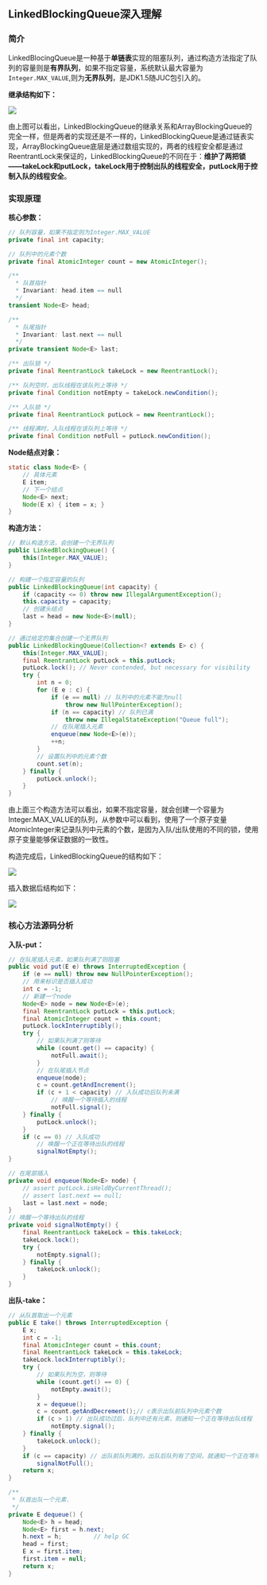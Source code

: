 ## LinkedBlockingQueue深入理解

### 简介

LinkedBlocingQueue是一种基于**单链表**实现的阻塞队列，通过构造方法指定了队列的容量则是**有界队列**，如果不指定容量，系统默认最大容量为`Integer.MAX_VALUE`,则为**无界队列**，是JDK1.5随JUC包引入的。

**继承结构如下：**

![](./res/LinkedBlockingQueue.png)

由上图可以看出，LinkedBlockingQueue的继承关系和ArrayBlockingQueue的完全一样，但是两者的实现还是不一样的，LinkedBlockingQueue是通过链表实现，ArrayBlockingQueue底层是通过数组实现的，两者的线程安全都是通过ReentrantLock来保证的，LinkedBlockingQueue的不同在于：**维护了两把锁——takeLock和putLock，takeLock用于控制出队的线程安全，putLock用于控制入队的线程安全**。

### 实现原理

**核心参数：**

```java
// 队列容量，如果不指定则为Integer.MAX_VALUE
private final int capacity;

// 队列中的元素个数
private final AtomicInteger count = new AtomicInteger();

/**
  * 队首指针
  * Invariant: head.item == null
  */
transient Node<E> head;

/**
  * 队尾指针
  * Invariant: last.next == null
  */
private transient Node<E> last;

/** 出队锁 */
private final ReentrantLock takeLock = new ReentrantLock();

/** 队列空时，出队线程在该队列上等待 */
private final Condition notEmpty = takeLock.newCondition();

/** 入队锁 */
private final ReentrantLock putLock = new ReentrantLock();

/** 线程满时，入队线程在该队列上等待 */
private final Condition notFull = putLock.newCondition();
```

**Node结点对象：**

```java
static class Node<E> {
    // 具体元素
    E item;
    // 下一个结点
    Node<E> next;
    Node(E x) { item = x; }
}
```

**构造方法：**

```java
// 默认构造方法，会创建一个无界队列
public LinkedBlockingQueue() {
    this(Integer.MAX_VALUE);
}
```

```java
// 构建一个指定容量的队列
public LinkedBlockingQueue(int capacity) {
    if (capacity <= 0) throw new IllegalArgumentException();
    this.capacity = capacity;
    // 创建头结点
    last = head = new Node<E>(null);
}
```

```java
// 通过给定的集合创建一个无界队列
public LinkedBlockingQueue(Collection<? extends E> c) {
    this(Integer.MAX_VALUE);
    final ReentrantLock putLock = this.putLock;
    putLock.lock(); // Never contended, but necessary for visibility
    try {
        int n = 0;
        for (E e : c) {
            if (e == null) // 队列中的元素不能为null
                throw new NullPointerException();
            if (n == capacity) // 队列已满
                throw new IllegalStateException("Queue full");
            // 在队尾插入元素
            enqueue(new Node<E>(e));
            ++n;
        }
        // 设置队列中的元素个数
        count.set(n);
    } finally {
        putLock.unlock();
    }
}
```

由上面三个构造方法可以看出，如果不指定容量，就会创建一个容量为Integer.MAX_VALUE的队列，从参数中可以看到，使用了一个原子变量AtomicInteger来记录队列中元素的个数，是因为入队/出队使用的不同的锁，使用原子变量能够保证数据的一致性。

构造完成后，LinkedBlockingQueue的结构如下：

![](./res/LBQ-init.png)

插入数据后结构如下：

![](./res/LBQ-enqueue.png)

### 核心方法源码分析

**入队-put：**

```java
// 在队尾插入元素，如果队列满了则阻塞
public void put(E e) throws InterruptedException {
    if (e == null) throw new NullPointerException();
    // 用来标识是否插入成功
    int c = -1;
    // 新建一个node
    Node<E> node = new Node<E>(e);
    final ReentrantLock putLock = this.putLock;
    final AtomicInteger count = this.count;
    putLock.lockInterruptibly();
    try {        
        // 如果队列满了则等待
        while (count.get() == capacity) {
            notFull.await();
        }
        // 在队尾插入节点
        enqueue(node);
        c = count.getAndIncrement();
        if (c + 1 < capacity) // 入队成功后队列未满
            // 唤醒一个等待插入的线程
            notFull.signal();
    } finally {
        putLock.unlock();
    }
    if (c == 0) // 入队成功
        // 唤醒一个正在等待出队的线程
        signalNotEmpty();
}

// 在尾部插入
private void enqueue(Node<E> node) {
    // assert putLock.isHeldByCurrentThread();
    // assert last.next == null;
    last = last.next = node;
}
// 唤醒一个等待出队的线程
private void signalNotEmpty() {
    final ReentrantLock takeLock = this.takeLock;
    takeLock.lock();
    try {
        notEmpty.signal();
    } finally {
        takeLock.unlock();
    }
}
```

**出队-take：**

```java
// 从队首取出一个元素
public E take() throws InterruptedException {
    E x;
    int c = -1;
    final AtomicInteger count = this.count;
    final ReentrantLock takeLock = this.takeLock;
    takeLock.lockInterruptibly();
    try {
        // 如果队列为空，则等待
        while (count.get() == 0) {
            notEmpty.await();
        }
        x = dequeue();
        c = count.getAndDecrement();// c表示出队前队列中元素个数
        if (c > 1) // 出队成功过后，队列中还有元素，则通知一个正在等待出队线程
            notEmpty.signal();
    } finally {
        takeLock.unlock();
    }
    if (c == capacity) // 出队前队列满的，出队后队列有了空间，就通知一个正在等待入队的线程
        signalNotFull();
    return x;
}

/**
 * 队首出队一个元素.
 */
private E dequeue() {
    Node<E> h = head;
    Node<E> first = h.next;
    h.next = h;         // help GC
    head = first;
    E x = first.item;
    first.item = null;
    return x;
}
```